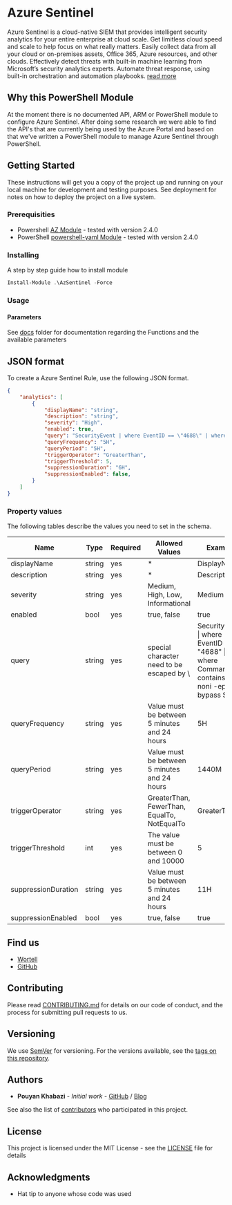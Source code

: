 # Azure Sentinel

Azure Sentinel is a cloud-native SIEM that provides intelligent security analytics for your entire enterprise at cloud scale. Get limitless cloud speed and scale to help focus on what really matters. Easily collect data from all your cloud or on-premises assets, Office 365, Azure resources, and other clouds. Effectively detect threats with built-in machine learning from Microsoft’s security analytics experts. Automate threat response, using built-in orchestration and automation playbooks. [read more](https://docs.microsoft.com/en-us/azure/sentinel/overview)

## Why this PowerShell Module

At the moment there is no documented API, ARM or PowerShell module to configure Azure Sentinel. After doing some research we were able to find the API's that are currently being used by the Azure Portal and based on that we've written a PowerShell module to manage Azure Sentinel through PowerShell.

## Getting Started

These instructions will get you a copy of the project up and running on your local machine for development and testing purposes. See deployment for notes on how to deploy the project on a live system.

### Prerequisities

* Powershell [AZ Module](https://www.powershellgallery.com/packages/Az) - tested with version 2.4.0
* PowerShell [powershell-yaml Module](https://www.powershellgallery.com/packages/powershell-yaml/0.3.1) - tested with version 2.4.0

### Installing

A step by step guide how to install module

```PowerShell
Install-Module .\AzSentinel -Force
```

### Usage

#### Parameters

See [docs](https://github.com/wortell/AzSentinel/tree/master/docs) folder for documentation regarding the Functions and the available parameters

## JSON format

To create a Azure Sentinel Rule, use the following JSON format.

```JSON
{
    "analytics": [
        {
            "displayName": "string",
            "description": "string",
            "severity": "High",
            "enabled": true,
            "query": "SecurityEvent | where EventID == \"4688\" | where CommandLine contains \"-noni -ep bypass $\"",
            "queryFrequency": "5H",
            "queryPeriod": "5H",
            "triggerOperator": "GreaterThan",
            "triggerThreshold": 5,
            "suppressionDuration": "6H",
            "suppressionEnabled": false,
        }
    ]
}
```

### Property values

The following tables describe the values you need to set in the schema.

| Name                | Type   | Required | Allowed Values                               | Example                                                                                           |
| ------------------- | ------ | -------- | -------------------------------------------- | ------------------------------------------------------------------------------------------------- |
| displayName         | string | yes      | *                                            | DisplayName                                                                                       |
| description         | string | yes      | *                                            | Description                                                                                       |
| severity            | string | yes      | Medium, High, Low, Informational             | Medium                                                                                            |
| enabled             | bool   | yes      | true, false                                  | true                                                                                              |
| query               | string | yes      | special character need to be escaped by \    | SecurityEvent \| where EventID == \"4688\" \| where CommandLine contains \\"-noni -ep bypass $\\" |
| queryFrequency      | string | yes      | Value must be between 5 minutes and 24 hours | 5H                                                                                                |
| queryPeriod         | string | yes      | Value must be between 5 minutes and 24 hours | 1440M                                                                                             |
| triggerOperator     | string | yes      | GreaterThan, FewerThan, EqualTo, NotEqualTo  | GreaterThan                                                                                       |
| triggerThreshold    | int    | yes      | The value must be between 0 and 10000        | 5                                                                                                 |
| suppressionDuration | string | yes      | Value must be between 5 minutes and 24 hours | 11H                                                                                               |
| suppressionEnabled  | bool   | yes      | true, false                                  | true                                                                                              |

## Find us

* [Wortell](https://security.wortell.nl/)
* [GitHub](https://github.com/wortell/AZSentinel)

## Contributing

Please read [CONTRIBUTING.md](CONTRIBUTING.md) for details on our code of conduct, and the process for submitting pull requests to us.

## Versioning

We use [SemVer](http://semver.org/) for versioning. For the versions available, see the [tags on this repository](https://github.com/wortell/AzSentinel/tags).

## Authors

* **Pouyan Khabazi** - *Initial work* - [GitHub](https://github.com/pkhabazi) / [Blog](https://pkm-technology.com)

See also the list of [contributors](https://github.com/wortell/AzSentinel/contributors) who participated in this project.

## License

This project is licensed under the MIT License - see the [LICENSE](LICENSE) file for details

## Acknowledgments

* Hat tip to anyone whose code was used
